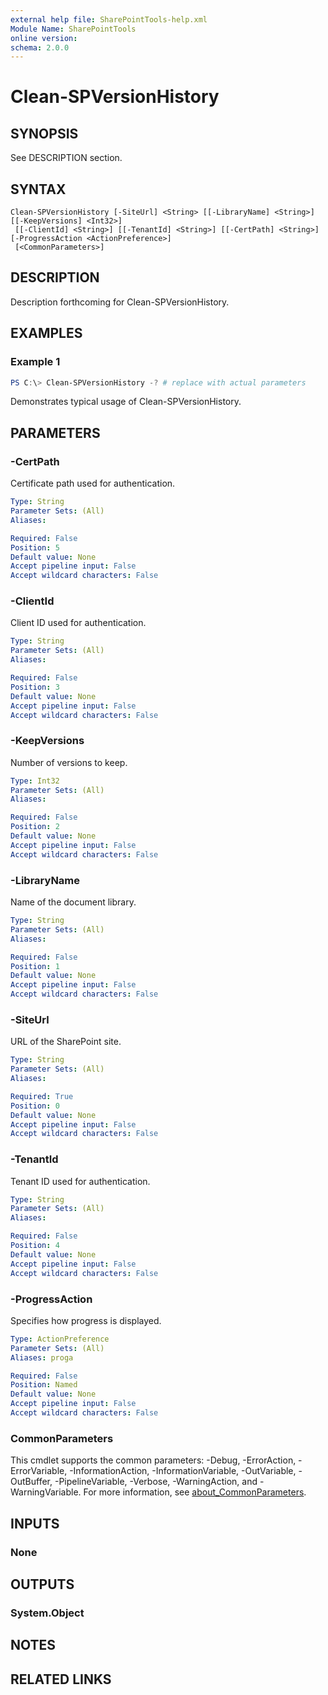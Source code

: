 ```yaml
---
external help file: SharePointTools-help.xml
Module Name: SharePointTools
online version:
schema: 2.0.0
---
```


# Clean-SPVersionHistory

## SYNOPSIS
See DESCRIPTION section.

## SYNTAX

```
Clean-SPVersionHistory [-SiteUrl] <String> [[-LibraryName] <String>] [[-KeepVersions] <Int32>]
 [[-ClientId] <String>] [[-TenantId] <String>] [[-CertPath] <String>] [-ProgressAction <ActionPreference>]
 [<CommonParameters>]
```

## DESCRIPTION
Description forthcoming for Clean-SPVersionHistory.

## EXAMPLES

### Example 1
```powershell
PS C:\> Clean-SPVersionHistory -? # replace with actual parameters
```

Demonstrates typical usage of Clean-SPVersionHistory.

## PARAMETERS

### -CertPath
Certificate path used for authentication.

```yaml
Type: String
Parameter Sets: (All)
Aliases:

Required: False
Position: 5
Default value: None
Accept pipeline input: False
Accept wildcard characters: False
```

### -ClientId
Client ID used for authentication.

```yaml
Type: String
Parameter Sets: (All)
Aliases:

Required: False
Position: 3
Default value: None
Accept pipeline input: False
Accept wildcard characters: False
```

### -KeepVersions
Number of versions to keep.

```yaml
Type: Int32
Parameter Sets: (All)
Aliases:

Required: False
Position: 2
Default value: None
Accept pipeline input: False
Accept wildcard characters: False
```

### -LibraryName
Name of the document library.

```yaml
Type: String
Parameter Sets: (All)
Aliases:

Required: False
Position: 1
Default value: None
Accept pipeline input: False
Accept wildcard characters: False
```

### -SiteUrl
URL of the SharePoint site.

```yaml
Type: String
Parameter Sets: (All)
Aliases:

Required: True
Position: 0
Default value: None
Accept pipeline input: False
Accept wildcard characters: False
```

### -TenantId
Tenant ID used for authentication.

```yaml
Type: String
Parameter Sets: (All)
Aliases:

Required: False
Position: 4
Default value: None
Accept pipeline input: False
Accept wildcard characters: False
```

### -ProgressAction
Specifies how progress is displayed.

```yaml
Type: ActionPreference
Parameter Sets: (All)
Aliases: proga

Required: False
Position: Named
Default value: None
Accept pipeline input: False
Accept wildcard characters: False
```

### CommonParameters
This cmdlet supports the common parameters: -Debug, -ErrorAction, -ErrorVariable, -InformationAction, -InformationVariable, -OutVariable, -OutBuffer, -PipelineVariable, -Verbose, -WarningAction, and -WarningVariable. For more information, see [about_CommonParameters](http://go.microsoft.com/fwlink/?LinkID=113216).

## INPUTS

### None
## OUTPUTS

### System.Object
## NOTES

## RELATED LINKS
